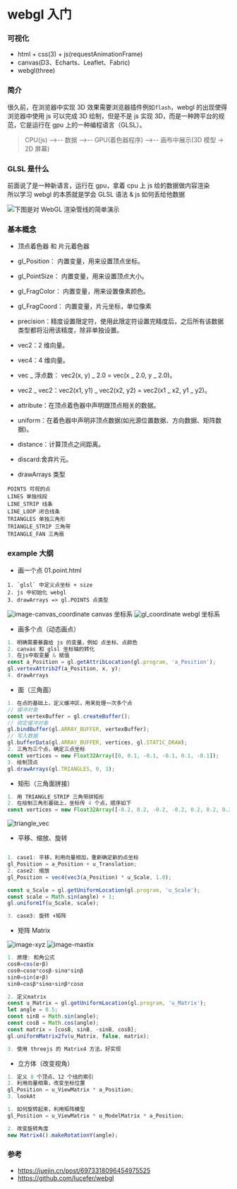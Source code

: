 # webgl 入门

### 可视化

-   html + css(3) + js(requestAnimationFrame)
-   canvas(D3、Echarts、Leaflet、Fabric)
-   webgl(three)

### 简介

很久前，在浏览器中实现 3D 效果需要浏览器插件例如`flash`，webgl 的出现使得浏览器中使用 js 可以完成 3D 绘制，但是不是 js 实现 3D，而是一种跨平台的规范，它是运行在 gpu 上的一种编程语言（GLSL）。

> CPU(js) -->-- 数据 -->-- GPU(着色器程序) -->-- 画布中展示(3D 模型 -> 2D 屏幕)

### GLSL 是什么

前面说了是一种新语言，运行在 gpu，拿着 cpu 上 js 给的数据做内容渲染 <br>
所以学习 webgl 的本质就是学会 GLSL 语法 & js 如何丢给他数据

![下图是对 WebGL 渲染管线的简单演示](https://p1-jj.byteimg.com/tos-cn-i-t2oaga2asx/gold-user-assets/2018/9/5/165a8dc3be028ca3~tplv-t2oaga2asx-watermark.awebp)

### 基本概念

-   顶点着色器 和 片元着色器
-   gl_Position： 内置变量，用来设置顶点坐标。
-   gl_PointSize： 内置变量，用来设置顶点大小。
-   gl_FragColor： 内置变量，用来设置像素颜色。
-   gl_FragCoord： 内置变量，片元坐标，单位像素
-   precision：精度设置限定符，使用此限定符设置完精度后，之后所有该数据类型都将沿用该精度，除非单独设置。
-   vec2：2 维向量。
-   vec4：4 维向量。

-   vec _ 浮点数： vec2(x, y) _ 2.0 = vec(x _ 2.0, y _ 2.0)。
-   vec2 _ vec2：vec2(x1, y1) _ vec2(x2, y2) = vec2(x1 _ x2, y1 _ y2)。

-   attribute：在顶点着色器中声明跟顶点相关的数据。
-   uniform：在着色器中声明非顶点数据(如光源位置数据、方向数据、矩阵数据)。
-   distance：计算顶点之间距离。
-   discard:舍弃片元。
-   drawArrays 类型

```
POINTS 可视的点
LINES 单独线段
LINE_STRIP 线条
LINE_LOOP 闭合线条
TRIANGLES 单独三角形
TRIANGLE_STRIP 三角带
TRIANGLE_FAN 三角扇
```

### example 大纲

-   画一个点 01.point.html

```
1. `glsl` 中定义点坐标 + size
2. js 中初始化 webgl
3. drawArrays => gl.POINTS 点类型
```

![image-canvas_coordinate](images/canvas_coordinate.png)
canvas 坐标系
![gl_coordinate](images/gl_coordinate.png)
webgl 坐标系

-   画多个点（动态画点）

```js
1. 明确需要暴露给 js 的变量，例如 点坐标、点颜色
2. canvas 和 glsl 坐标轴的转化
3. 在js中取变量 & 赋值
const a_Position = gl.getAttribLocation(gl.program, 'a_Position');
gl.vertexAttrib2f(a_Position, x, y);
4. drawArrays
```

-   面（三角面）

```js
1. 在点的基础上，定义缓冲区，用来处理一次多个点
// 缓冲对象
const vertexBuffer = gl.createBuffer();
// 绑定缓冲对象
gl.bindBuffer(gl.ARRAY_BUFFER, vertexBuffer);
// 写入数据
gl.bufferData(gl.ARRAY_BUFFER, vertices, gl.STATIC_DRAW);
2. 三角为三个点，确定三点坐标
const vertices = new Float32Array([0, 0.1, -0.1, -0.1, 0.1, -0.1]);
3. 绘制顶点
gl.drawArrays(gl.TRIANGLES, 0, 3);
```

-   矩形（三角面拼接）

```js
1. 用 TRIANGLE_STRIP 三角带拼矩形
2. 在绘制三角形基础上，坐标传 4 个点，顺序如下
const vertices = new Float32Array([-0.2, 0.2, -0.2, -0.2, 0.2, 0.2, 0.2, -0.2]);
```

![triangle_vec](images/triangle_vec.png)

-   平移、缩放、旋转

```js

1. case1: 平移，利用向量相加，重新确定新的点坐标
gl_Position = a_Position + u_Translation;
2. case2: 缩放
gl_Position = vec4(vec3(a_Position) * u_Scale, 1.0);

const u_Scale = gl.getUniformLocation(gl.program, 'u_Scale');
const scale = Math.sin(angle) + 1;
gl.uniform1f(u_Scale, scale);

3. case3: 旋转 ⬇️矩阵
```

-   矩阵 Matrix

![image-xyz](images/xyz.png)
![image-maxtix](images/matrix.png)

```js
1. 原理: 和角公式
cosθ=cos(α+β)
cosθ=cosα*cosβ-sinα*sinβ
sinθ=sin(α+β)
sinθ=cosβ*sinα+sinβ*cosα

2. 定义matrix
const u_Matrix = gl.getUniformLocation(gl.program, 'u_Matrix');
let angle = 0.5;
const sinB = Math.sin(angle);
const cosB = Math.cos(angle);
const matrix = [cosB, sinB, -sinB, cosB];
gl.uniformMatrix2fv(u_Matrix, false, matrix);

3. 使用 threejs 的 Matrix4 方法，好实现
```

-   立方体（改变视角）

```js
1. 定义 8 个顶点、12 个线的索引
2. 利用向量相乘，改变坐标位置
gl_Position = u_ViewMatrix * a_Position;
3. lookAt

```

```js
1. 如何旋转起来，利用矩阵模型
gl_Position = u_ViewMatrix * u_ModelMatrix * a_Position;

2. 改变旋转角度
new Matrix4().makeRotationY(angle);
```

### 参考

-   https://juejin.cn/post/6973318096454975525
-   https://github.com/lucefer/webgl

